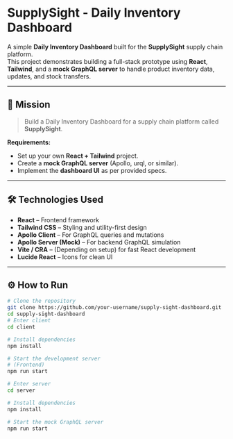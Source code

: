 # SupplySight - Daily Inventory Dashboard

A simple **Daily Inventory Dashboard** built for the **SupplySight** supply chain platform.  
This project demonstrates building a full-stack prototype using **React**, **Tailwind**, and a **mock GraphQL server** to handle product inventory data, updates, and stock transfers.

---

## 🚀 Mission

> Build a Daily Inventory Dashboard for a supply chain platform called **SupplySight**.

**Requirements:**
- Set up your own **React + Tailwind** project.  
- Create a **mock GraphQL server** (Apollo, urql, or similar).  
- Implement the **dashboard UI** as per provided specs.

---

## 🛠️ Technologies Used

- **React** – Frontend framework  
- **Tailwind CSS** – Styling and utility-first design  
- **Apollo Client** – For GraphQL queries and mutations  
- **Apollo Server (Mock)** – For backend GraphQL simulation  
- **Vite / CRA** – (Depending on setup) for fast React development  
- **Lucide React** – Icons for clean UI  

---

## ⚙️ How to Run

```bash
# Clone the repository
git clone https://github.com/your-username/supply-sight-dashboard.git
cd supply-sight-dashboard
# Enter client
cd client

# Install dependencies
npm install

# Start the development server
# (Frontend)
npm run start

# Enter server
cd server

# Install dependencies
npm install

# Start the mock GraphQL server
npm run start
```
